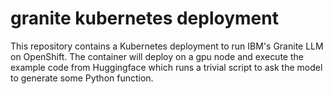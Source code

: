 # granite kubernetes deployment

This repository contains a Kubernetes deployment to run IBM's Granite LLM on OpenShift. The container will deploy on a gpu node and execute the example code from Huggingface which runs a trivial script to ask the model to generate some Python function.
